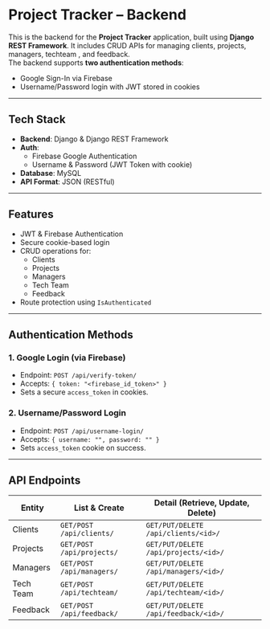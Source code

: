 #  Project Tracker – Backend

This is the backend for the **Project Tracker** application, built using **Django REST Framework**. It includes CRUD APIs for managing clients, projects, managers, techteam , and feedback.  
The backend supports **two authentication methods**:
-  Google Sign-In via Firebase
-  Username/Password login with JWT stored in cookies

---

## Tech Stack

- **Backend**: Django & Django REST Framework
- **Auth**:
  - Firebase Google Authentication
  - Username & Password (JWT Token with cookie)
- **Database**: MySQL
- **API Format**: JSON (RESTful)

---

##  Features

- JWT & Firebase Authentication
-  Secure cookie-based login
-  CRUD operations for:
     - Clients
    - Projects
   - Managers
   - Tech Team
   - Feedback
- Route protection using `IsAuthenticated`



---

## Authentication Methods

### 1. Google Login (via Firebase)
- Endpoint: `POST /api/verify-token/`
- Accepts: `{ token: "<firebase_id_token>" }`
- Sets a secure `access_token` in cookies.

### 2. Username/Password Login
- Endpoint: `POST /api/username-login/`
- Accepts: `{ username: "", password: "" }`
- Sets `access_token` cookie on success.

---

## API Endpoints

| Entity     | List & Create         | Detail (Retrieve, Update, Delete) |
|------------|------------------------|-----------------------------------|
| Clients    | `GET/POST /api/clients/` | `GET/PUT/DELETE /api/clients/<id>/` |
| Projects   | `GET/POST /api/projects/` | `GET/PUT/DELETE /api/projects/<id>/` |
| Managers   | `GET/POST /api/managers/` | `GET/PUT/DELETE /api/managers/<id>/` |
| Tech Team  | `GET/POST /api/techteam/` | `GET/PUT/DELETE /api/techteam/<id>/` |
| Feedback   | `GET/POST /api/feedback/` | `GET/PUT/DELETE /api/feedback/<id>/` |



